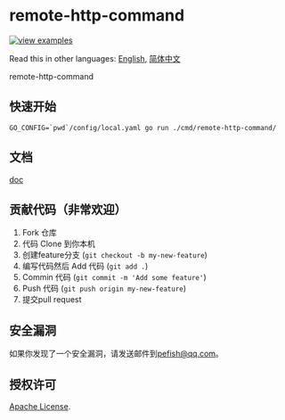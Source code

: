 # remote-http-command

[![view examples](https://img.shields.io/badge/learn%20by-examples-0C8EC5.svg?style=for-the-badge&logo=go)](https://github.com/pefish/remote-http-command)

Read this in other languages: [English](README.md), [简体中文](README_zh-cn.md)

remote-http-command

## 快速开始

```shell script
GO_CONFIG=`pwd`/config/local.yaml go run ./cmd/remote-http-command/
```

## 文档

[doc](https://godoc.org/github.com/pefish/remote-http-command)

## 贡献代码（非常欢迎）

1. Fork 仓库
2. 代码 Clone 到你本机
3. 创建feature分支 (`git checkout -b my-new-feature`)
4. 编写代码然后 Add 代码 (`git add .`)
5. Commin 代码 (`git commit -m 'Add some feature'`)
6. Push 代码 (`git push origin my-new-feature`)
7. 提交pull request

## 安全漏洞

如果你发现了一个安全漏洞，请发送邮件到[pefish@qq.com](mailto:pefish@qq.com)。

## 授权许可

[Apache License](LICENSE).
